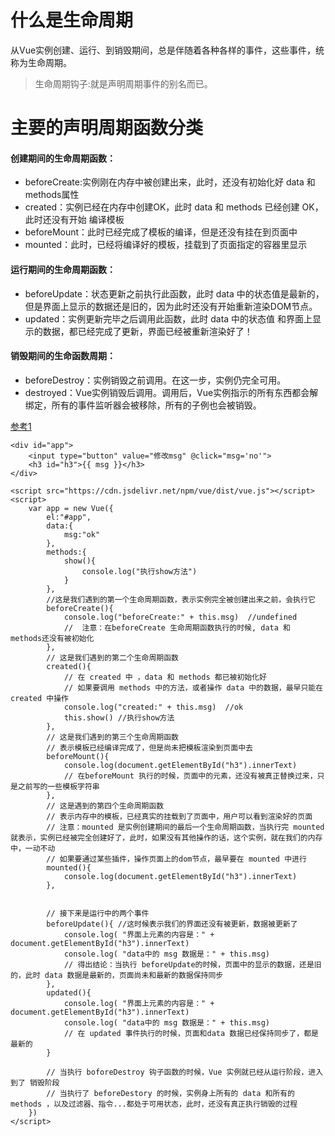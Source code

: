 # 什么是生命周期
从Vue实例创建、运行、到销毁期间，总是伴随着各种各样的事件，这些事件，统称为生命周期。
> 生命周期钩子:就是声明周期事件的别名而已。
# 主要的声明周期函数分类
#### 创建期间的生命周期函数：
- beforeCreate:实例刚在内存中被创建出来，此时，还没有初始化好 data 和 methods属性
- created：实例已经在内存中创建OK，此时 data 和 methods 已经创建 OK，此时还没有开始 编译模板
- beforeMount：此时已经完成了模板的编译，但是还没有挂在到页面中
- mounted：此时，已经将编译好的模板，挂载到了页面指定的容器里显示
#### 运行期间的生命周期函数：
- beforeUpdate：状态更新之前执行此函数，此时 data 中的状态值是最新的，但是界面上显示的数据还是旧的，因为此时还没有开始重新渲染DOM节点。
- updated：实例更新完毕之后调用此函数，此时 data 中的状态值 和界面上显示的数据，都已经完成了更新，界面已经被重新渲染好了！
#### 销毁期间的生命函数周期：
- beforeDestroy：实例销毁之前调用。在这一步，实例仍完全可用。
- destroyed：Vue实例销毁后调用。调用后，Vue实例指示的所有东西都会解绑定，所有的事件监听器会被移除，所有的子例也会被销毁。

[参考1](https://zhuanlan.zhihu.com/p/53039906)
```
<div id="app">
    <input type="button" value="修改msg" @click="msg='no'">
    <h3 id="h3">{{ msg }}</h3>
</div>

<script src="https://cdn.jsdelivr.net/npm/vue/dist/vue.js"></script>
<script>
    var app = new Vue({
        el:"#app",
        data:{
            msg:"ok"
        },
        methods:{
            show(){
                console.log("执行show方法")
            }
        },
        //这是我们遇到的第一个生命周期函数，表示实例完全被创建出来之前，会执行它
        beforeCreate(){ 
            console.log("beforeCreate:" + this.msg)  //undefined 
            //  注意：在beforeCreate 生命周期函数执行的时候, data 和 methods还没有被初始化
        },
        // 这是我们遇到的第二个生命周期函数
        created(){
            // 在 created 中 ，data 和 methods 都已被初始化好
            // 如果要调用 methods 中的方法，或者操作 data 中的数据，最早只能在created 中操作
            console.log("created:" + this.msg)  //ok
            this.show() //执行show方法
        },
        // 这是我们遇到的第三个生命周期函数
        // 表示模板已经编译完成了，但是尚未把模板渲染到页面中去
        beforeMount(){
            console.log(document.getElementById("h3").innerText)
            // 在beforeMount 执行的时候，页面中的元素，还没有被真正替换过来，只是之前写的一些模板字符串
        },
        // 这是遇到的第四个生命周期函数
        // 表示内存中的模板，已经真实的挂载到了页面中，用户可以看到渲染好的页面
        // 注意：mounted 是实例创建期间的最后一个生命周期函数，当执行完 mounted 就表示，实例已经被完全创建好了，此时，如果没有其他操作的话，这个实例，就在我们的内存中，一动不动
        // 如果要通过某些插件，操作页面上的dom节点，最早要在 mounted 中进行
        mounted(){
            console.log(document.getElementById("h3").innerText)
        },


        // 接下来是运行中的两个事件
        beforeUpdate(){ //这时候表示我们的界面还没有被更新，数据被更新了
            console.log( "界面上元素的内容是：" + document.getElementById("h3").innerText)
            console.log( "data中的 msg 数据是：" + this.msg)
            // 得出结论：当执行 beforeUpdate的时候，页面中的显示的数据，还是旧的，此时 data 数据是最新的，页面尚未和最新的数据保持同步
        },
        updated(){
            console.log( "界面上元素的内容是：" + document.getElementById("h3").innerText)
            console.log( "data中的 msg 数据是：" + this.msg)
            // 在 updated 事件执行的时候，页面和data 数据已经保持同步了，都是最新的
        }

        // 当执行 boforeDestroy 钩子函数的时候，Vue 实例就已经从运行阶段，进入到了 销毁阶段
        // 当执行了 beforeDestory 的时候，实例身上所有的 data 和所有的 methods ，以及过滤器、指令...都处于可用状态，此时，还没有真正执行销毁的过程
    })
</script>
```
